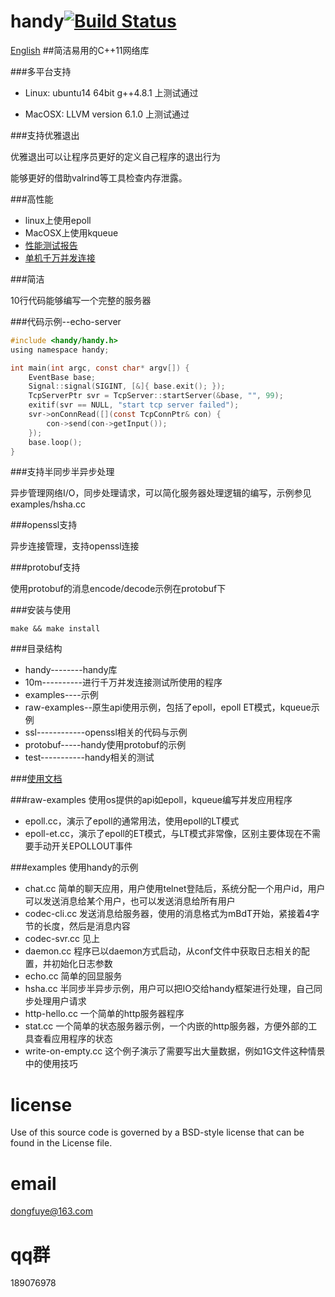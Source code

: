 handy[![Build Status](https://travis-ci.org/yedf/handy.png)](https://travis-ci.org/yedf/handy)
====
[English](https://github.com/yedf/handy/blob/master/README-en.md)
##简洁易用的C++11网络库

###多平台支持

*   Linux: ubuntu14 64bit g++4.8.1 上测试通过

*   MacOSX: LLVM version 6.1.0 上测试通过

###支持优雅退出

优雅退出可以让程序员更好的定义自己程序的退出行为

能够更好的借助valrind等工具检查内存泄露。

###高性能

*   linux上使用epoll
*   MacOSX上使用kqueue
*   [性能测试报告](http://www.oschina.net/p/c11-handy)
*   [单机千万并发连接](http://www.cnblogs.com/dongfuye/p/4986301.html)

###简洁

10行代码能够编写一个完整的服务器

###代码示例--echo-server

```c
#include <handy/handy.h>
using namespace handy;

int main(int argc, const char* argv[]) {
    EventBase base;
    Signal::signal(SIGINT, [&]{ base.exit(); });
    TcpServerPtr svr = TcpServer::startServer(&base, "", 99);
    exitif(svr == NULL, "start tcp server failed");
    svr->onConnRead([](const TcpConnPtr& con) {
        con->send(con->getInput());
    });
    base.loop();
}
```

###支持半同步半异步处理

异步管理网络I/O，同步处理请求，可以简化服务器处理逻辑的编写，示例参见examples/hsha.cc

###openssl支持

异步连接管理，支持openssl连接

###protobuf支持

使用protobuf的消息encode/decode示例在protobuf下

###安装与使用

    make && make install

###目录结构

*   handy--------handy库
*   10m----------进行千万并发连接测试所使用的程序
*   examples----示例
*   raw-examples--原生api使用示例，包括了epoll，epoll ET模式，kqueue示例
*   ssl------------openssl相关的代码与示例  
*   protobuf-----handy使用protobuf的示例  
*   test-----------handy相关的测试  

###[使用文档](https://github.com/yedf/handy/blob/master/doc.md)

###raw-examples
使用os提供的api如epoll，kqueue编写并发应用程序
*   epoll.cc，演示了epoll的通常用法，使用epoll的LT模式
*   epoll-et.cc，演示了epoll的ET模式，与LT模式非常像，区别主要体现在不需要手动开关EPOLLOUT事件

###examples
使用handy的示例
*   chat.cc 简单的聊天应用，用户使用telnet登陆后，系统分配一个用户id，用户可以发送消息给某个用户，也可以发送消息给所有用户
*   codec-cli.cc 发送消息给服务器，使用的消息格式为mBdT开始，紧接着4字节的长度，然后是消息内容
*   codec-svr.cc 见上
*   daemon.cc 程序已以daemon方式启动，从conf文件中获取日志相关的配置，并初始化日志参数
*   echo.cc 简单的回显服务
*   hsha.cc 半同步半异步示例，用户可以把IO交给handy框架进行处理，自己同步处理用户请求
*   http-hello.cc 一个简单的http服务器程序
*   stat.cc 一个简单的状态服务器示例，一个内嵌的http服务器，方便外部的工具查看应用程序的状态
*   write-on-empty.cc 这个例子演示了需要写出大量数据，例如1G文件这种情景中的使用技巧

license
====
Use of this source code is governed by a BSD-style
license that can be found in the License file.

email
====
dongfuye@163.com

qq群
====
189076978